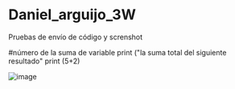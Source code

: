 # Daniel_arguijo_3W
Pruebas de envío de código y screnshot

#número de la suma de variable 
print ("la suma total del siguiente resultado"
print (5+2) 



![image](https://github.com/user-attachments/assets/ce6a4e46-43b1-4efc-8e9d-3ef84797412a)

